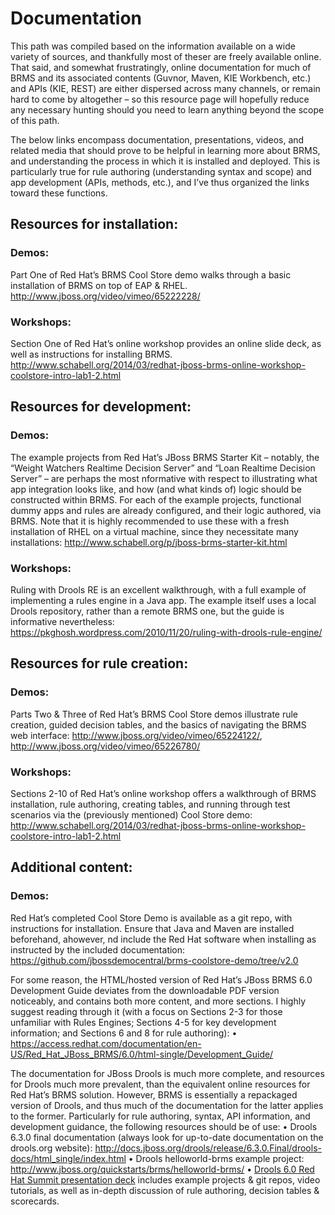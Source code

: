 # Documentation

This path was compiled based on the information available on a wide variety of sources, and thankfully most of theser are freely available online. That said, and somewhat frustratingly, online documentation for much of BRMS and its associated contents (Guvnor, Maven, KIE Workbench, etc.) and APIs (KIE, REST) are either dispersed across many channels, or remain hard to come by altogether – so this resource page will hopefully reduce any necessary hunting should you need to learn anything beyond the scope of this path.

The below links encompass documentation, presentations, videos, and related media that should prove to be helpful in learning more about BRMS, and understanding the process in which it is installed and deployed. This is particularly true for rule authoring (understanding syntax and scope) and app development (APIs, methods, etc.), and I’ve thus organized the links toward these functions.

## Resources for installation:

### Demos:

Part One of Red Hat’s BRMS Cool Store demo walks through a basic installation of BRMS on top of EAP & RHEL. http://www.jboss.org/video/vimeo/65222228/

### Workshops:

Section One of Red Hat’s online workshop provides an online slide deck, as well as instructions for installing BRMS. http://www.schabell.org/2014/03/redhat-jboss-brms-online-workshop-coolstore-intro-lab1-2.html

## Resources for development:

### Demos:

The example projects from Red Hat’s JBoss BRMS Starter Kit – notably, the “Weight Watchers Realtime Decision Server” and “Loan Realtime Decision Server” – are perhaps the most nformative with respect to illustrating what app integration looks like, and how (and what kinds of) logic should be constructed within BRMS. For each of the example projects, functional dummy apps and rules are already configured, and their logic authored, via BRMS. Note that it is highly recommended to use these with a fresh installation of RHEL on a virtual machine, since they necessitate many installations: http://www.schabell.org/p/jboss-brms-starter-kit.html

### Workshops:

Ruling with Drools RE is an excellent walkthrough, with a full example of implementing a rules engine in a Java app. The example itself uses a local Drools repository, rather than a remote BRMS one, but the guide is informative nevertheless: https://pkghosh.wordpress.com/2010/11/20/ruling-with-drools-rule-engine/ 

## Resources for rule creation:

### Demos:

Parts Two & Three of Red Hat’s BRMS Cool Store demos illustrate rule creation, guided decision tables, and the basics of navigating the BRMS web interface: http://www.jboss.org/video/vimeo/65224122/, http://www.jboss.org/video/vimeo/65226780/

### Workshops:

Sections 2-10 of Red Hat’s online workshop offers a walkthrough of BRMS installation, rule authoring, creating tables, and running through test scenarios via the (previously mentioned) Cool Store demo: http://www.schabell.org/2014/03/redhat-jboss-brms-online-workshop-coolstore-intro-lab1-2.html

## Additional content:

### Demos:

Red Hat’s completed Cool Store Demo is available as a git repo, with instructions for installation. Ensure that Java and Maven are installed beforehand, ahowever, nd include the Red Hat software when installing as instructed by the included documentation: https://github.com/jbossdemocentral/brms-coolstore-demo/tree/v2.0

For some reason, the HTML/hosted version of Red Hat’s JBoss BRMS 6.0 Development Guide deviates from the downloadable PDF version noticeably, and contains both more content, and more sections. I highly suggest reading through it (with a focus on Sections 2-3 for those unfamiliar with Rules Engines; Sections 4-5 for key development information; and Sections 6 and 8 for rule authoring):
•	https://access.redhat.com/documentation/en-US/Red_Hat_JBoss_BRMS/6.0/html-single/Development_Guide/ 

The documentation for JBoss Drools is much more complete, and resources for Drools much more prevalent, than the equivalent online resources for Red Hat’s BRMS solution. However, BRMS is essentially a repackaged version of Drools, and thus much of the documentation for the latter applies to the former. Particularly for rule authoring, syntax, API information, and development guidance, the following resources should be of use:
•	Drools 6.3.0 final documentation (always look for up-to-date documentation on the drools.org website): http://docs.jboss.org/drools/release/6.3.0.Final/drools-docs/html_single/index.html
•	Drools helloworld-brms example project: http://www.jboss.org/quickstarts/brms/helloworld-brms/
•	[Drools 6.0 Red Hat Summit presentation deck](http://www.slideshare.net/MarkProctor/drools-60-red-hat-summit-34589970#) includes example projects & git repos, video tutorials, as well as in-depth discussion of rule authoring, decision tables & scorecards.

